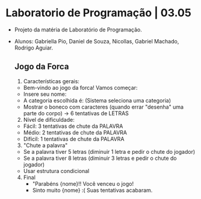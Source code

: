 # Laboratorio de Programação | 03.05

- Projeto da matéria de Laboratório de Programação.
- Alunos: Gabriella Pio, Daniel de Souza, Nicollas, Gabriel Machado, Rodrigo Aguiar.

  ## Jogo da Forca
 
    1. Características gerais:
    - Bem-vindo ao jogo da forca! Vamos começar:
    - Insere seu nome:
    - A categoria escolhida é: (Sistema seleciona uma categoria)
    - Mostrar o boneco com caracteres (quando errar "desenha" uma parte do corpo) -> 6 tentativas de LETRAS
 
    2. Nível de dificuldade:
    - Fácil: 3 tentativas de chute da PALAVRA
    - Médio: 2 tentativas de chute da PALAVRA
    - Difícil: 1 tentativas de chute da PALAVRA
      
    3. "Chute a palavra"
     - Se a palavra tiver 5 letras (diminuir 1 letra e pedir o chute do jogador)
     - Se a palavra tiver 8 letras (diminuir 3 letras e pedir o chute do jogador)
     - Usar estrutura condicional
  
    4. Final
       - "Parabéns {nome}!! Você venceu o jogo!
       - Sinto muito {nome} :( Suas tentativas acabaram.
